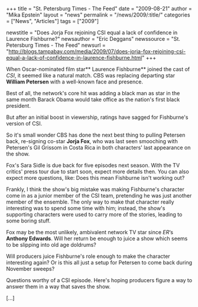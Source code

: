 +++
title = "St. Petersburg Times - The Feed"
date = "2009-08-21"
author = "Mika Epstein"
layout = "news"
permalink = "/news/2009/:title/"
categories = ["News", "Articles"]
tags = ["2009"]

newstitle = "Does Jorja Fox rejoining CSI equal a lack of confidence in Laurence Fishburne?"
newsauthor = "Eric Deggans"
newssource = "St. Petersburg Times - The Feed"
newsurl = "http://blogs.tampabay.com/media/2009/07/does-jorja-fox-rejoining-csi-equal-a-lack-of-confidence-in-laurence-fishburne.html"
+++



When Oscar-nominated film star** Laurence Fishburne** joined the cast of *CSI*, it seemed like a natural match. CBS was replacing departing star **William Petersen** with a well-known face and presence. 

Best of all, the network's core hit was adding a black man as star in the same month Barack Obama would take office as the nation's first black president.

But after an initial boost in viewership, ratings have sagged for Fishburne's version of CSI.

So it's small wonder CBS has done the next best thing to pulling Petersen back, re-signing co-star **Jorja Fox**, who was last seen smooching with Petersen's Gil Grissom in Costa Rica in both characters' last appearance on the show.

Fox's Sara Sidle is due back for five episodes next season. With the TV critics' press tour due to start soon, expect more details then. You can also expect more questions, like: Does this mean Fishburne isn't working out?

Frankly, I think the show's big mistake was making Fishburne's character come in as a junior member of the CSI team, pretending he was just another member of the ensemble. The only way to make that character really interesting was to spend some time with him; instead, the show's supporting characters were used to carry more of the stories, leading to some boring stuff.

Fox may be the most unlikely, ambivalent network TV star since *ER*&#8216;s **Anthony Edwards**. Will her return be enough to juice a show which seems to be slipping into old age doldrums? 

Will producers juice Fishburne's role enough to make the character interesting again? Or is this all just a setup for Petersen to come back during November sweeps?

Questions worthy of a CSI episode. Here's hoping producers figure a way to answer them in a way that saves the show.

[...]

